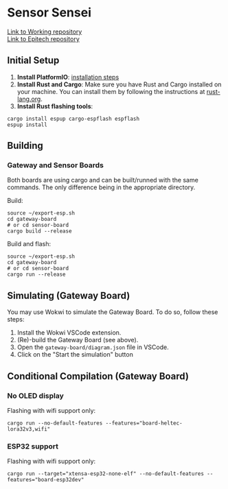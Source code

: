 # Sensor Sensei

[Link to Working repository](https://github.com/MisterPeModder/T-IOT-902)  
[Link to Epitech repository](https://github.com/EpitechMscProPromo2025/T-IOT-902-NAN_10)

## Initial Setup

1. **Install PlatformIO**: [installation steps](https://platformio.org/install)
2. **Install Rust and Cargo**: Make sure you have Rust and Cargo installed on your machine. You can install them by following the instructions at [rust-lang.org](https://www.rust-lang.org/tools/install).
3. **Install Rust flashing tools**:

```shell
cargo install espup cargo-espflash espflash
espup install
```

## Building

### Gateway and Sensor Boards

Both boards are using cargo and can be built/runned with the same commands. The only difference being in the appropriate directory.

Build:

```shell
source ~/export-esp.sh
cd gateway-board
# or cd sensor-board
cargo build --release
```

Build and flash:

```shell
source ~/export-esp.sh
cd gateway-board
# or cd sensor-board
cargo run --release
```

## Simulating (Gateway Board)

You may use Wokwi to simulate the Gateway Board. To do so, follow these steps:

1. Install the Wokwi VSCode extension.
2. (Re)-build the Gateway Board (see above).
3. Open the `gateway-board/diagram.json` file in VSCode.
4. Click on the "Start the simulation" button

## Conditional Compilation (Gateway Board)

### No OLED display

Flashing with wifi support only:

```shell
cargo run --no-default-features --features="board-heltec-lora32v3,wifi"
```

### ESP32 support

Flashing with wifi support only:

```shell
cargo run --target="xtensa-esp32-none-elf" --no-default-features --features="board-esp32dev"
```
